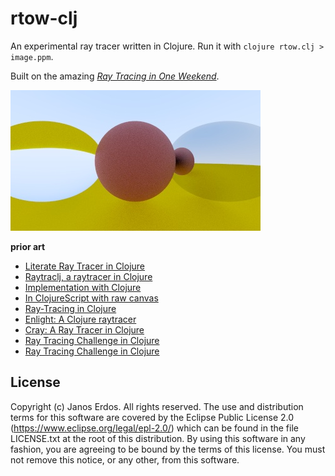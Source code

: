 # rtow-clj

An experimental ray tracer written in Clojure. Run it with `clojure rtow.clj > image.ppm`.

Built on the amazing [_Ray Tracing in One Weekend_](https://raytracing.github.io/books/RayTracingInOneWeekend.html).

![screenshot](screenshot.jpg)

**prior art**

- [Literate Ray Tracer in Clojure](https://abhirag.in/ray_tracer/index.html)
- [Raytraclj, a raytracer in Clojure](https://grison.me/2020/04/20/raytraclj-a-raytracer-in-clojure/)
- [Implementation with Clojure](https://github.com/ElHacker/rt-in-weekend-clojure)
- [In ClojureScript with raw canvas](https://github.com/athos/raytracer)
- [Ray-Tracing in Clojure](https://nakkaya.com/2010/12/26/ray-tracing-in-clojure/)
- [Enlight: A Clojure raytracer](https://github.com/mikera/enlight)
- [Cray: A Ray Tracer in Clojure](https://code.google.com/archive/p/cray/)
- [Ray Tracing Challenge in Clojure](https://github.com/pcasaretto/clj-ray-tracer)
- [Ray Tracing Challenge in Clojure](https://github.com/mdreem/clojureray)

## License

Copyright (c) Janos Erdos. All rights reserved. The use and distribution terms for this software are covered by the Eclipse Public License 2.0 (https://www.eclipse.org/legal/epl-2.0/) which can be found in the file LICENSE.txt at the root of this distribution. By using this software in any fashion, you are agreeing to be bound by the terms of this license. You must not remove this notice, or any other, from this software.